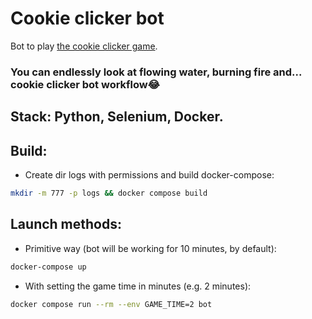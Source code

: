 # Cookie clicker bot

Bot to play [the cookie clicker game](https://orteil.dashnet.org/cookieclicker/).

### You can endlessly look at flowing water, burning fire and... cookie clicker bot workflow😂

## Stack: Python, Selenium, Docker.

## Build:

- Create dir logs with permissions and build docker-compose:
```bash
mkdir -m 777 -p logs && docker compose build
```

## Launch methods:
- Primitive way (bot will be working for 10 minutes, by default):
```bash
docker-compose up
```

- With setting the game time in minutes (e.g. 2 minutes):
```bash
docker compose run --rm --env GAME_TIME=2 bot
```
